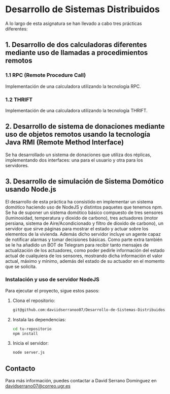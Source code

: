 # Desarrollo de Sistemas Distribuidos

A lo largo de esta asignatura se han llevado a cabo tres prácticas diferentes:

## 1. Desarrollo de dos calculadoras diferentes mediante uso de llamadas a procedimientos remotos

### 1.1 RPC (Remote Procedure Call)
Implementación de una calculadora utilizando la tecnología RPC.

### 1.2 THRIFT
Implementación de una calculadora utilizando la tecnología THRIFT.

## 2. Desarrollo de sistema de donaciones mediante uso de objetos remotos usando la tecnología Java RMI (Remote Method Interface)

Se ha desarrollado un sistema de donaciones que utiliza dos réplicas, implementando dos interfaces: una para el usuario y otra para los servidores.

## 3. Desarrollo de simulación de Sistema Domótico usando Node.js

El desarrollo de esta práctica ha consistido en implementar un sistema domótico haciendo uso de NodeJS y distintos paquetes que tenemos npm. Se ha de suponer un sistema domótico básico compuesto de tres sensores (luminosidad, temperatura y dioxido de carbono), tres actuadores (motor persiana, sistema de Aire/Acondicionado y filtro de dioxido de carbono), un servidor que sirve páginas para mostrar el estado y actuar sobre los elementos de la vivienda. Además dicho servidor incluye un agente capaz de notificar alarmas y tomar decisiones básicas. Como parte extra también se le ha añadido un  BOT de Telegram para recibir tanto mensajes de actualización de los actuadores, como poder pedirle información del estado actual de cualquiera de los sensores, mostrando dicha información el valor actual, máximo y mínimo, además del estado de su actuador en el momento que se solicita.

### Instalación y uso de servidor NodeJS

Para ejecutar el proyecto, sigue estos pasos:

1. Clona el repositorio:
    ```sh
    git@github.com:daviidserranoo07/Desarrollo-de-Sistemas-Distribuidos.git
    ```
2. Instala las dependencias:
    ```sh
    cd tu-repositorio
    npm install
    ```
3. Inicia el servidor:
    ```sh
    node server.js
    ```
## Contacto
Para más información, puedes contactar a David Serrano Domínguez en davidserrano07@correo.ugr.es

